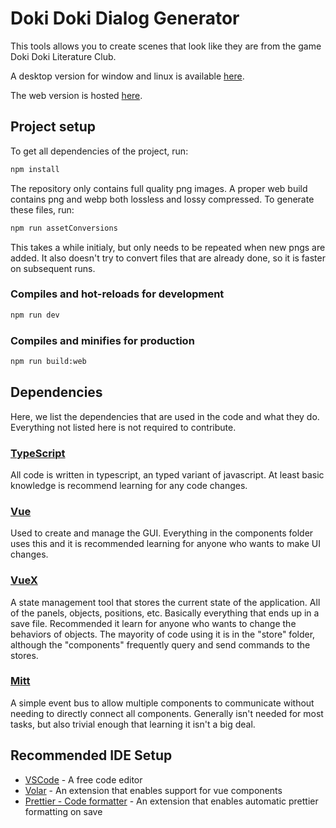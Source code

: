 # Doki Doki Dialog Generator

This tools allows you to create scenes that look like they are from the game Doki Doki Literature Club.

A desktop version for window and linux is available [here](https://github.com/edave64/dddg-desktop-version/releases).

The web version is hosted [here](https://edave64.github.io/Doki-Doki-Dialog-Generator/release/).

## Project setup

To get all dependencies of the project, run:

```sh
npm install
```

The repository only contains full quality png images. A proper web build contains png and webp both lossless and lossy compressed. To generate these files, run:

```sh
npm run assetConversions
```

This takes a while initialy, but only needs to be repeated when new pngs are added. It also doesn't try to convert files that are already done, so it is faster on subsequent runs.

### Compiles and hot-reloads for development

```sh
npm run dev
```

### Compiles and minifies for production

```sh
npm run build:web
```

## Dependencies

Here, we list the dependencies that are used in the code and what they do. Everything not listed here is not required to contribute.

### [TypeScript](https://www.typescriptlang.org)

All code is written in typescript, an typed variant of javascript. At least basic knowledge is recommend learning for any code changes.

### [Vue](https://vuejs.org)

Used to create and manage the GUI. Everything in the components folder uses this and it is recommended learning for anyone who wants to make UI changes.

### [VueX](https://vuex.vuejs.org)

A state management tool that stores the current state of the application. All of the panels, objects, positions, etc. Basically everything that ends up in a save file.
Recommended it learn for anyone who wants to change the behaviors of objects.
The mayority of code using it is in the "store" folder, although the "components" frequently query and send commands to the stores.

### [Mitt](https://github.com/developit/mitt)

A simple event bus to allow multiple components to communicate without needing to directly connect all components. Generally isn't needed for most tasks, but also trivial enough that learning it isn't a big deal.

## Recommended IDE Setup

- [VSCode](https://code.visualstudio.com/) - A free code editor
- [Volar](https://marketplace.visualstudio.com/items?itemName=johnsoncodehk.volar) - An extension that enables support for vue components
- [Prettier - Code formatter](https://marketplace.visualstudio.com/items?itemName=esbenp.prettier-vscode) - An extension that enables automatic prettier formatting on save
